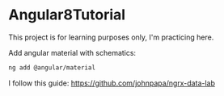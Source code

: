 # Angular8Tutorial

This project is for learning purposes only, I'm practicing here.

Add angular material with schematics:
```bash
ng add @angular/material
```


I follow this guide: https://github.com/johnpapa/ngrx-data-lab
